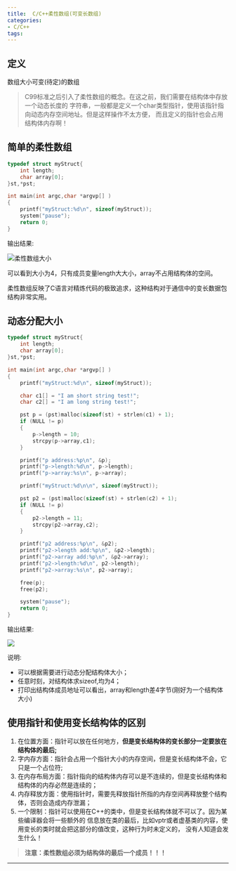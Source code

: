 ```yaml
---
title:  C/C++柔性数组(可变长数组)
categories:
- C/C++
tags: 
---
```







## 定义

数组大小可变(待定)的数组

>C99标准之后引入了柔性数组的概念。在这之前，我们需要在结构体中存放一个动态长度的
字符串，一般都是定义一个char类型指针，使用该指针指向动态内存空间地址。但是这样操作不太方便，
而且定义的指针也会占用结构体内存啊！

## 简单的柔性数组

```c++
typedef struct myStruct{
	int length;
	char array[0];	
}st,*pst;

int main(int argc,char *argvp[] )
{ 
    printf("myStruct:%d\n", sizeof(myStruct));
    system("pause");
    return 0;
}
```

输出结果:

![柔性数组大小](/res/img/blog/C学习/2017-08-17_15-59-58.png)

可以看到大小为4，只有成员变量length大大小，array不占用结构体的空间。

柔性数组反映了C语言对精炼代码的极致追求，这种结构对于通信中的变长数据包结构非常实用。



## 动态分配大小

```c++
typedef struct myStruct{
	int length;
	char array[0];	
}st,*pst;

int main(int argc,char *argvp[] )
{ 
    printf("myStruct:%d\n", sizeof(myStruct));

    char c1[] = "I am short string test!";
    char c2[] = "I am long string test!";

    pst p = (pst)malloc(sizeof(st) + strlen(c1) + 1);
    if (NULL != p)
    {
    	p->length = 10;
    	strcpy(p->array,c1);
    }

    printf("p address:%p\n", &p);
    printf("p->length:%d\n", p->length);
    printf("p->array:%s\n", p->array);

	printf("myStruct:%d\n\n", sizeof(myStruct));

	pst p2 = (pst)malloc(sizeof(st) + strlen(c2) + 1);
    if (NULL != p)
    {
    	p2->length = 11;
    	strcpy(p2->array,c2);
    }

    printf("p2 address:%p\n", &p2);
    printf("p2->length add:%p\n", &p2->length);
    printf("p2->array add:%p\n", &p2->array);
    printf("p2->length:%d\n", p2->length);
    printf("p2->array:%s\n", p2->array);

    free(p);
    free(p2);

    system("pause");
    return 0;
}

```

输出结果:

![](/res/img/blog/C学习/2017-08-17_16-18-59.png)

说明:

- 可以根据需要进行动态分配结构体大小；
- 任意时刻，对结构体求sizeof,均为4；
- 打印出结构体成员地址可以看出，array和length差4字节(刚好为一个结构体大小)


## 使用指针和使用变长结构体的区别

1. 在位置方面：指针可以放在任何地方，**但是变长结构体的变长部分一定要放在结构体的最后;**
2. 字内存方面：指针会占用一个指针大小的内存空间，但是变长结构体不会，它只是一个占位符;
3. 在内存布局方面：指针指向的结构体内存可以是不连续的，但是变长结构体和结构体的内存必然是连续的；
4. 内存释放方面：使用指针时，需要先释放指针所指的内存空间再释放整个结构体，否则会造成内存泄漏；
5. 一个限制：指针可以使用在C++的类中，但是变长结构体就不可以了。因为某些编译器会将一些额外的
信息放在类的最后，比如vptr或者虚基类的内容，使用变长的类时就会把这部分的值改变，这种行为时未定义的，
没有人知道会发生什么！


>**注意：柔性数组必须为结构体的最后一个成员！！！**

---

